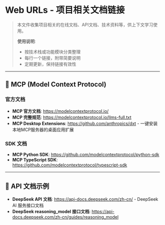 # Web URLs - 项目相关文档链接

> 本文件收集项目相关的在线文档、API文档、技术资料等，供上下文学习使用。
> 
> **使用说明**: 
> - 按技术栈或功能模块分类整理
> - 每行一个链接，附带简要说明
> - 定期更新，保持链接有效性
---

## 🔧 MCP (Model Context Protocol)

### 官方文档
- **MCP 官方文档**: https://modelcontextprotocol.io/
- **MCP 完整规范**: https://modelcontextprotocol.io/llms-full.txt
- **MCP Desktop Extensions**: https://github.com/anthropics/dxt - 一键安装本地MCP服务器的桌面应用扩展

### SDK 文档
- **MCP Python SDK**: https://github.com/modelcontextprotocol/python-sdk
- **MCP TypeScript SDK**: https://github.com/modelcontextprotocol/typescript-sdk
---

## 🔌 API 文档示例

- **DeepSeek API 文档**: https://api-docs.deepseek.com/zh-cn/ - DeepSeek AI 服务接口文档
- **DeepSeek  reasoning_model 接口文档**: https://api-docs.deepseek.com/zh-cn/guides/reasoning_model